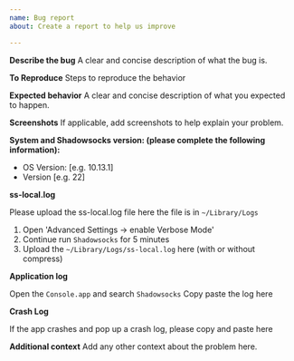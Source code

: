 ```yaml
---
name: Bug report
about: Create a report to help us improve

---
```


**Describe the bug**
A clear and concise description of what the bug is.

**To Reproduce**
Steps to reproduce the behavior

**Expected behavior**
A clear and concise description of what you expected to happen.

**Screenshots**
If applicable, add screenshots to help explain your problem.

**System and Shadowsocks version: (please complete the following information):**
 - OS Version: [e.g. 10.13.1]
 - Version [e.g. 22]

**ss-local.log**

Please upload the ss-local.log file here the file is in `~/Library/Logs`
1) Open 'Advanced Settings -> enable Verbose Mode'
2) Continue run `Shadowsocks` for 5 minutes
3) Upload the `~/Library/Logs/ss-local.log` here (with or without compress)

**Application log**

Open the `Console.app` and search `Shadowsocks`
Copy paste the log here

**Crash Log**

If the app crashes and pop up a crash log, please copy and paste here

**Additional context**
Add any other context about the problem here.
